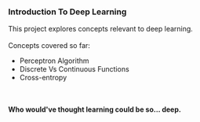 ### Introduction To Deep Learning
This project explores concepts relevant to deep learning.<br><br>
Concepts covered so far:<br>
<ul>
<li>Perceptron Algorithm</li>
<li>Discrete Vs Continuous Functions</li>
<li>Cross-entropy</li>
</ul><br><br>
<b>Who would've thought learning could be so... deep.</b>
